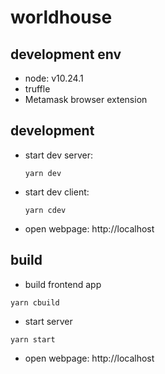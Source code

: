 # worldhouse

## development env
* node: v10.24.1
* truffle
* Metamask browser extension

## development
* start dev server:
  ```
  yarn dev
  ```
* start dev client:
  ```
  yarn cdev
  ```
* open webpage: http://localhost

## build 
* build frontend app
```
yarn cbuild
```
* start server
```
yarn start
```
* open webpage: http://localhost